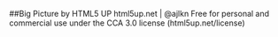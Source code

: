 ##Big Picture by HTML5 UP
html5up.net | @ajlkn
Free for personal and commercial use under the CCA 3.0 license (html5up.net/license)
